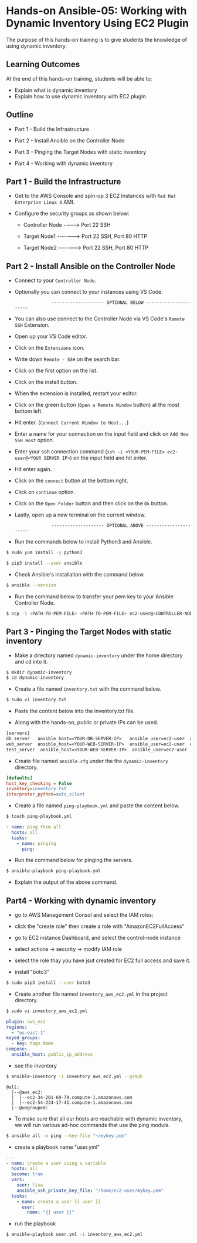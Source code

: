 # Hands-on Ansible-05: Working with Dynamic Inventory Using EC2 Plugin

The purpose of this hands-on training is to give students the knowledge of using dynamic inventory.

## Learning Outcomes

At the end of this hands-on training, students will be able to;

- Explain what is dynamic inventory
- Explain how to use dynamic inventory with EC2 plugin.

## Outline

- Part 1 - Build the Infrastructure

- Part 2 - Install Ansible on the Controller Node

- Part 3 - Pinging the Target Nodes with static inventory

- Part 4 - Working with dynamic inventory


## Part 1 - Build the Infrastructure

- Get to the AWS Console and spin-up 3 EC2 Instances with ```Red Hat Enterprise Linux 8``` AMI.

- Configure the security groups as shown below:

    - Controller Node ----> Port 22 SSH

    - Target Node1 -------> Port 22 SSH, Port 80 HTTP

    - Target Node2 -------> Port 22 SSH, Port 80 HTTP

## Part 2 - Install Ansible on the Controller Node

- Connect to your ```Controller Node```.

- Optionally you can connect to your instances using VS Code.

                    -------------------- OPTIONAL BELOW ----------------------

- You can also use connect to the Controller Node via VS Code's ```Remote SSH``` Extension. 

- Open up your VS Code editor. 

- Click on the ```Extensions``` icon. 

- Write down ```Remote - SSH``` on the search bar. 

- Click on the first option on the list.

- Click on the install button.

- When the extension is installed, restart your editor.

- Click on the green button (```Open a Remote Window``` button) at the most bottom left.

- Hit enter. (```Connect Current Window to Host...```)

- Enter a name for your connection on the input field and click on ```Add New SSH Host``` option.

- Enter your ssh connection command (```ssh -i <YOUR-PEM-FILE> ec2-user@<YOUR SERVER IP>```) on the input field and hit enter.

- Hit enter again.

- Click on the ```connect``` button at the bottom right.

- Click on ```continue``` option.

- Click on the ```Open Folder``` button and then click on the ```Ok``` button.

- Lastly, open up a new terminal on the current window.

                    -------------------- OPTIONAL ABOVE ----------------------

- Run the commands below to install Python3 and Ansible. 

```bash
$ sudo yum install -y python3 
```

```bash
$ pip3 install --user ansible
```

- Check Ansible's installation with the command below.

```bash
$ ansible --version
```


- Run the command below to transfer your pem key to your Ansible Controller Node.

```bash
$ scp -i <PATH-TO-PEM-FILE> <PATH-TO-PEM-FILE> ec2-user@<CONTROLLER-NODE-IP>:/home/ec2-user
```


## Part 3 - Pinging the Target Nodes with static inventory


- Make a directory named ```dynamic-inventory``` under the home directory and cd into it.

```bash 
$ mkdir dynamic-inventory
$ cd dynamic-inventory
```

- Create a file named ```inventory.txt``` with the command below.

```bash
$ sudo vi inventory.txt
```

- Paste the content below into the inventory.txt file.

- Along with the hands-on, public or private IPs can be used.

```txt
[servers]
db_server   ansible_host=<YOUR-DB-SERVER-IP>   ansible_user=ec2-user  ansible_ssh_private_key_file=~/<YOUR-PEM-FILE>
web_server  ansible_host=<YOUR-WEB-SERVER-IP>  ansible_user=ec2-user  ansible_ssh_private_key_file=~/<YOUR-PEM-FILE>
test_server  ansible_host=<YOUR-WEB-SERVER-IP>  ansible_user=ec2-user  ansible_ssh_private_key_file=~/<YOUR-PEM-FILE>
```
- Create file named ```ansible.cfg``` under the the ```dynamic-inventory``` directory.

```cfg
[defaults]
host_key_checking = False
inventory=inventory.txt
interpreter_python=auto_silent
```


- Create a file named ```ping-playbook.yml``` and paste the content below.

```bash
$ touch ping-playbook.yml
```

```yml
- name: ping them all
  hosts: all
  tasks:
    - name: pinging
      ping:
```

- Run the command below for pinging the servers.

```bash
$ ansible-playbook ping-playbook.yml
```

- Explain the output of the above command.





## Part4 - Working with dynamic inventory

- go to AWS Management Consol and select the IAM roles:

- click the  "create role" then create a role with "AmazonEC2FullAccess"

- go to EC2 instance Dashboard, and select the control-node instance

- select actions -> security -> modify IAM role

- select the role thay you have jsut created for EC2 full access and save it.

- install "boto3"

```bash
$ sudo pip3 install --user boto3
```

- Create another file named ```inventory_aws_ec2.yml``` in the project directory.

```bash
$ sudo vi inventory_aws_ec2.yml
```

```yml
plugin: aws_ec2
regions:
  - "us-east-1"
keyed_groups:
  - key: tags.Name
compose:
  ansible_host: public_ip_address

```
- see the inventory

```bash
$ ansible-inventory -i inventory_aws_ec2.yml --graph
```

```
@all:
  |--@aws_ec2:
  |  |--ec2-34-201-69-79.compute-1.amazonaws.com
  |  |--ec2-54-234-17-41.compute-1.amazonaws.com
  |--@ungrouped:
```

- To make sure that all our hosts are reachable with dynamic inventory, we will run various ad-hoc commands that use the ping module.

```bash
$ ansible all -m ping --key-file "~/mykey.pem"
```

- create a playbook name "user.yml"

```yml
---
- name: create a user using a variable
  hosts: all
  become: true
  vars:
    user: lisa
    ansible_ssh_private_key_file: "/home/ec2-user/mykey.pem"
  tasks:
    - name: create a user {{ user }}
      user:
        name: "{{ user }}"
```
- run the playbook

```bash
$ ansible-playbook user.yml -i inventory_aws_ec2.yml
```



